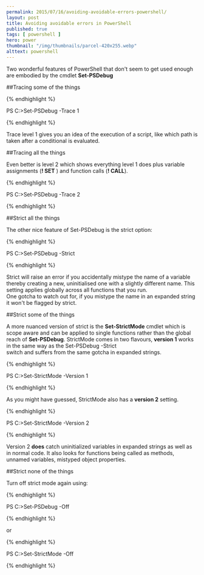 ```yaml
---
permalink: 2015/07/16/avoiding-avoidable-errors-powershell/
layout: post
title: Avoiding avoidable errors in PowerShell
published: true 
tags: [ powershell ]
hero: power
thumbnail: "/img/thumbnails/parcel-420x255.webp"
alttext: powershell
---
```


Two wonderful features of PowerShell that don't seem to get used enough are embodied by the 
cmdlet **Set-PSDebug**

##Tracing some of the things

{% endhighlight %}

PS C:\>Set-PSDebug -Trace 1 

{% endhighlight %}

Trace level 1 gives you an idea of the execution of a script, like which path is taken after a 
conditional is evaluated.

##Tracing all the things

Even better is level 2 which shows everything level 1 does plus variable assignments (**! SET** ) and function calls
(**! CALL**).

{% endhighlight %}

PS C:\>Set-PSDebug -Trace 2

{% endhighlight %}

##Strict all the things

The other nice feature of Set-PSDebug is the strict option:

{% endhighlight %}

PS C:\>Set-PSDebug -Strict

{% endhighlight %}

Strict will raise an error if you accidentally mistype the name of a variable 
thereby creating a new, uninitialised one with a slightly different name.
This setting applies globally across all functions that you run.  
One gotcha to watch out for, if you mistype the name in an expanded string it 
won't be flagged by strict.

##Strict some of the things

A more nuanced version of strict is the **Set-StrictMode** cmdlet which is scope aware 
and can be applied to single functions rather than the global reach of **Set-PSDebug**.
StrictMode comes in two flavours, **version 1** works in the same way as the Set-PSDebug -Strict  
switch and suffers from the same gotcha in expanded strings. 

{% endhighlight %}

PS C:\>Set-StrictMode -Version 1

{% endhighlight %}

As you might have guessed, StrictMode also has a **version 2** setting. 

{% endhighlight %}

PS C:\>Set-StrictMode -Version 2

{% endhighlight %}

Version 2 **does** catch uninitialized variables in expanded strings as well as in normal code. It also 
looks for functions being called as methods, unnamed variables, mistyped object properties. 

##Strict none of the things

Turn off strict mode again using: 

{% endhighlight %}

PS C:\>Set-PSDebug -Off

{% endhighlight %}

or 

{% endhighlight %}

PS C:\>Set-StrictMode -Off

{% endhighlight %}
